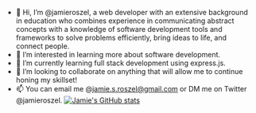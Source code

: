 - 👋 Hi, I’m @jamieroszel, a web developer with an extensive background in education who combines experience in communicating abstract concepts with a knowledge of software development tools and frameworks to solve problems efficiently, bring ideas to life, and connect people. 
- 👀 I’m interested in learning more about software development.
- 🌱 I’m currently learning full stack development using express.js.
- 💞️ I’m looking to collaborate on anything that will allow me to continue honing my skillset!
- 📫 You can email me @jamie.s.roszel@gmail.com or DM me on Twitter @jamieroszel.
[![Jamie's GitHub stats](https://github-readme-stats.vercel.app/jamieroszel)](https://github.com/jamieroszel/github-readme-stats)



<!---
jamieroszel/jamieroszel is a ✨ special ✨ repository because its `README.md` (this file) appears on your GitHub profile.
You can click the Preview link to take a look at your changes.
--->
